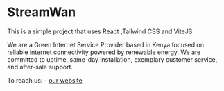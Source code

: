 # StreamWan

This is a simple project that uses React ,Tailwind CSS and ViteJS.

We are a Green Internet Service Provider based in Kenya focused on reliable internet connectivity powered by renewable energy. We are committed to uptime, same-day installation, exemplary customer service, and after-sale support.


To reach us:
            - [our website](https://streamwan.vercel.app)
